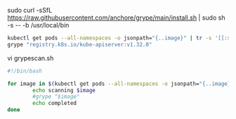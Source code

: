 sudo curl -sSfL https://raw.githubusercontent.com/anchore/grype/main/install.sh | sudo sh -s -- -b /usr/local/bin


```bash
kubectl get pods --all-namespaces -o jsonpath="{..image}" | tr -s '[[:space:]]' '\n' | sort | uniq
grype "registry.k8s.io/kube-apiserver:v1.32.0"
```


vi grypescan.sh 

```bash
#!/bin/bash

for image in $(kubectl get pods --all-namespaces -o jsonpath="{..image}" | tr -s '[[:space:]]' '\n' | sort | uniq); do
        echo scanning $image
        #grype "$image"
        echo completed 
done

```

